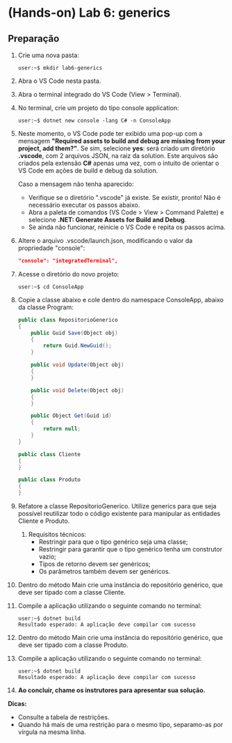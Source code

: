 # (Hands-on) Lab 6: generics

## Preparação

1. Crie uma nova pasta:
    ```console
    user:~$ mkdir lab6-generics
    ```

2. Abra o VS Code nesta pasta.

3. Abra o terminal integrado do VS Code (View > Terminal).

4. No terminal, crie um projeto do tipo console application:
    ```console
    user:~$ dotnet new console -lang C# -n ConsoleApp
    ```

5. Neste momento, o VS Code pode ter exibido uma pop-up com a mensagem **"Required assets to build and debug are missing from your project, add them?"**. Se sim, selecione **yes**: será criado um diretório **.vscode**, com 2 arquivos JSON, na raiz da solution. Este arquivos são criados pela extensão **C#** apenas uma vez, com o intuito de orientar o VS Code em ações de build e debug da solution.

    Caso a mensagem não tenha aparecido:
    * Verifique se o diretório ".vscode" já existe. Se existir, pronto! Não é necessário executar os passos abaixo.
    * Abra a paleta de comandos (VS Code > View > Command Palette) e selecione **.NET: Generate Assets for Build and Debug**.
    * Se ainda não funcionar, reinicie o VS Code e repita os passos acima.

6. Altere o arquivo .vscode/launch.json, modificando o valor da propriedade "console":
    ```json
    "console": "integratedTerminal",
    ```

7. Acesse o diretório do novo projeto:
    ```console
    user:~$ cd ConsoleApp
    ```

8. Copie a classe abaixo e cole dentro do namespace ConsoleApp, abaixo da classe Program:
    ```csharp
    public class RepositorioGenerico
    {
        public Guid Save(Object obj)
        {
            return Guid.NewGuid();
        }

        public void Update(Object obj)
        {
        }

        public void Delete(Object obj)
        {
        }

        public Object Get(Guid id)
        {
            return null;
        }
    }

    public class Cliente
    {
    }

    public class Produto
    {
    }
    ```

9. Refatore a classe RepositorioGenerico. Utilize generics para que seja possível reutilizar todo o código existente para manipular as entidades Cliente e Produto.
    1. Requisitos técnicos:
        * Restringir para que o tipo genérico seja uma classe;
        * Restringir para garantir que o tipo genérico tenha um construtor vazio;
        * Tipos de retorno devem ser genéricos;
        * Os parâmetros também devem ser genéricos.

10. Dentro do método Main crie uma instância do repositório genérico, que deve ser tipado com a classe Cliente.

11. Compile a aplicação utilizando o seguinte comando no terminal:
    ```console
    user:~$ dotnet build
    Resultado esperado: A aplicação deve compilar com sucesso
    ```
12. Dentro do método Main crie uma instância do repositório genérico, que deve ser tipado com a classe Produto.

13. Compile a aplicação utilizando o seguinte comando no terminal:
    ```console
    user:~$ dotnet build
    Resultado esperado: A aplicação deve compilar com sucesso
    ```

14. **Ao concluir, chame os instrutores para apresentar sua solução.**

**Dicas:**
* Consulte a tabela de restrições.
* Quando há mais de uma restrição para o mesmo tipo, separamo-as por vírgula na mesma linha.